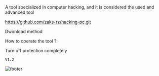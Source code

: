 A tool specialized in computer hacking, and it is considered the used and advanced tool


https://github.com/zaks-rz/hacking-pc.git

Dwonload method


How to operate the tool ?


Turn off protection completely





```
V1.2
```

![footer](https://github.com/zaks-rz/hacking-pc/assets/115031006/b6d504a1-707e-4997-9ba1-3b75208194f3)

